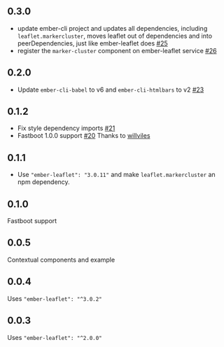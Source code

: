 ## 0.3.0

- update ember-cli project and updates all dependencies, including `leaflet.markercluster`, moves leaflet out of dependencies and into peerDependencies, just like ember-leaflet does [#25](https://github.com/canufeel/ember-leaflet-marker-cluster/pull/25)
- register the `marker-cluster` component on ember-leaflet service [#26](https://github.com/canufeel/ember-leaflet-marker-cluster/pull/26)

## 0.2.0

- Update `ember-cli-babel` to v6 and `ember-cli-htmlbars` to v2 [#23](https://github.com/canufeel/ember-leaflet-marker-cluster/pull/23)

## 0.1.2

- Fix style dependency imports [#21](https://github.com/canufeel/ember-leaflet-marker-cluster/pull/21)
- Fastboot 1.0.0 support [#20](https://github.com/canufeel/ember-leaflet-marker-cluster/pull/20)
Thanks to [willviles](https://github.com/willviles)

## 0.1.1

- Use `"ember-leaflet": "3.0.11"` and make `leaflet.markercluster` an npm dependency.

## 0.1.0

Fastboot support

## 0.0.5

Contextual components and example

## 0.0.4

Uses `"ember-leaflet": "^3.0.2"`

## 0.0.3

Uses `"ember-leaflet": "^2.0.0"`

